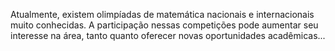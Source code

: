 Atualmente, existem olimpíadas de matemática nacionais e internacionais muito conhecidas. A participação nessas competições pode aumentar seu interesse na área, tanto quanto oferecer novas oportunidades acadêmicas...
